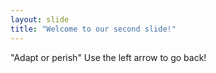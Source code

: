 ```yaml
---
layout: slide
title: "Welcome to our second slide!"
---
```

"Adapt or perish"
Use the left arrow to go back!
